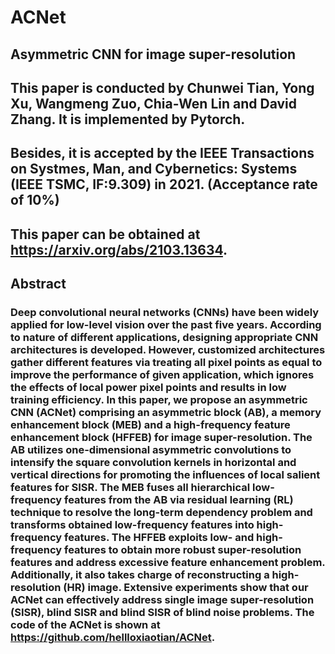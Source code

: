 # ACNet
## Asymmetric CNN for image super-resolution
## This paper is conducted by Chunwei Tian, Yong Xu, Wangmeng Zuo, Chia-Wen Lin and David Zhang. It is implemented by Pytorch. 
## Besides, it is accepted by the IEEE Transactions on Systmes, Man, and  Cybernetics: Systems (IEEE TSMC, IF:9.309) in 2021. (Acceptance rate of 10%)
## This paper can be obtained at https://arxiv.org/abs/2103.13634.

## Abstract
### Deep convolutional neural networks (CNNs) have been widely applied for low-level vision over the past five years. According to nature of different applications, designing appropriate CNN architectures is developed. However, customized architectures gather different features via treating all pixel points as equal to improve the performance of given application, which ignores the effects of local power pixel points and results in low training efficiency. In this paper, we propose an asymmetric CNN (ACNet) comprising an asymmetric block (AB), a memory enhancement block (MEB) and a high-frequency feature enhancement block (HFFEB) for image super-resolution. The AB utilizes one-dimensional asymmetric convolutions to intensify the square convolution kernels in horizontal and vertical directions for promoting the influences of local salient features for SISR. The MEB fuses all hierarchical low-frequency features from the AB via residual learning (RL) technique to resolve the long-term dependency problem and transforms obtained low-frequency features into high-frequency features. The HFFEB exploits low- and high-frequency features to obtain more robust super-resolution features and address excessive feature enhancement problem. Additionally, it also takes charge of reconstructing a high-resolution (HR) image. Extensive experiments show that our ACNet can effectively address single image super-resolution (SISR), blind SISR and blind SISR of blind noise problems. The code of the ACNet is shown at https://github.com/hellloxiaotian/ACNet.
